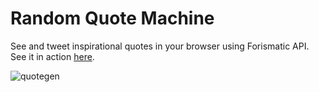 # Random Quote Machine
See and tweet inspirational quotes in your browser using Forismatic API.  See it in action [here](https://codepen.io/hanamin/pen/JyaKoR).

![quotegen](https://raw.githubusercontent.com/hanamin/FCC-Projects/master/Front%20End%20Libraries/Random%20Quote%20Machine/images/screenshot.PNG)
